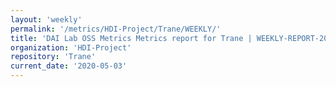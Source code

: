 ```yaml
---
layout: 'weekly'
permalink: '/metrics/HDI-Project/Trane/WEEKLY/'
title: 'DAI Lab OSS Metrics Metrics report for Trane | WEEKLY-REPORT-2020-05-03'
organization: 'HDI-Project'
repository: 'Trane'
current_date: '2020-05-03'
---
```

